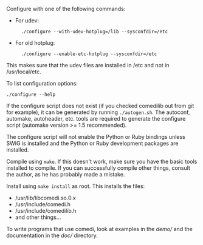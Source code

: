 Configure with one of the following commands:

* For udev:

        ./configure --with-udev-hotplug=/lib --sysconfdir=/etc

* For old hotplug:

        ./configure --enable-etc-hotplug --sysconfdir=/etc

This makes sure that the udev files are installed in /etc and not
in /usr/local/etc.

To list configuration options:

    ./configure --help

If the configure script does not exist (if you checked comedilib out
from git for example), it can be generated by running `./autogen.sh`.
The autoconf, automake, autoheader, etc. tools are required to
generate the configure script (automake version >= 1.5 recommended).

The configure script will not enable the Python or Ruby bindings
unless SWIG is installed and the Python or Ruby development
packages are installed.

Compile using `make`.  If this doesn't work, make sure you have the
basic tools installed to compile. If you can successfully compile
other things, consult the author, as he has probably made a mistake.

Install using `make install` as root.  This installs the files:

*	/usr/lib/libcomedi.so.0.x
*	/usr/include/comedi.h
*	/usr/include/comedilib.h
*	and other things...

To write programs that use comedi, look at examples in the *demo/* and
the documentation in the *doc/* directory.
